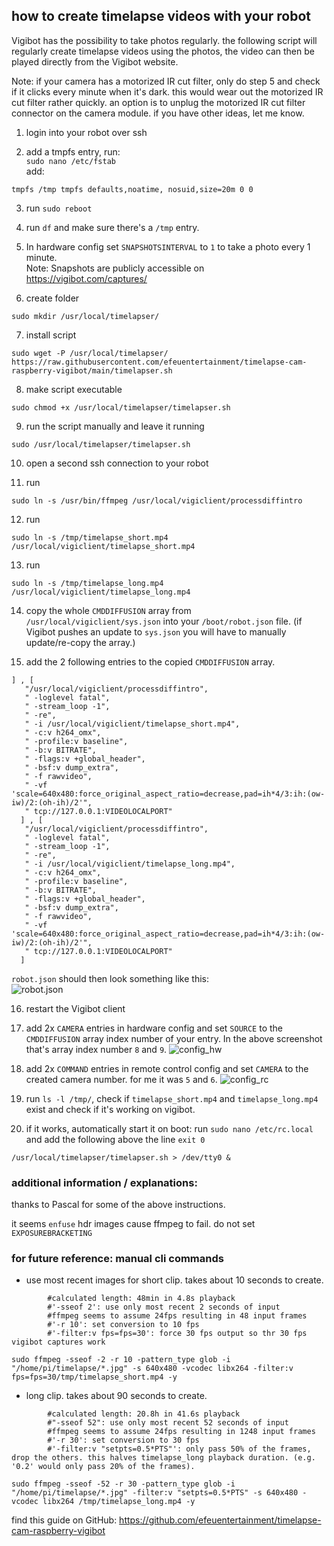 ## how to create timelapse videos with your robot
Vigibot has the possibility to take photos regularly. the following script will regularly create timelapse videos using the photos, the video can then be played directly from the Vigibot website.  

Note: if your camera has a motorized IR cut filter, only do step 5 and check if it clicks every minute when it's dark. this would wear out the motorized IR cut filter rather quickly. an option is to unplug the motorized IR cut filter connector on the camera module. if you have other ideas, let me know.

1. login into your robot over ssh

2. add a tmpfs entry, run:  
`sudo nano /etc/fstab`  
add:
```
tmpfs /tmp tmpfs defaults,noatime, nosuid,size=20m 0 0
```

3. run `sudo reboot`

4. run `df` and make sure there's a `/tmp` entry.

5. In hardware config set `SNAPSHOTSINTERVAL` to `1` to take a photo every 1 minute.  
Note: Snapshots are publicly accessible on https://vigibot.com/captures/

6. create folder
```
sudo mkdir /usr/local/timelapser/
```

7. install script
```
sudo wget -P /usr/local/timelapser/ https://raw.githubusercontent.com/efeuentertainment/timelapse-cam-raspberry-vigibot/main/timelapser.sh
```

8. make script executable
```
sudo chmod +x /usr/local/timelapser/timelapser.sh
```

9. run the script manually and leave it running
```
sudo /usr/local/timelapser/timelapser.sh
```

10. open a second ssh connection to your robot

11. run
```
sudo ln -s /usr/bin/ffmpeg /usr/local/vigiclient/processdiffintro
```

12. run
```
sudo ln -s /tmp/timelapse_short.mp4 /usr/local/vigiclient/timelapse_short.mp4
```

13. run
```
sudo ln -s /tmp/timelapse_long.mp4 /usr/local/vigiclient/timelapse_long.mp4
```

14. copy the whole `CMDDIFFUSION` array from `/usr/local/vigiclient/sys.json` into your `/boot/robot.json` file. (if Vigibot pushes an update to `sys.json` you will have to manually update/re-copy the array.)

15. add the 2 following entries to the copied `CMDDIFFUSION` array.
```
] , [
   "/usr/local/vigiclient/processdiffintro",
   " -loglevel fatal",
   " -stream_loop -1",
   " -re",
   " -i /usr/local/vigiclient/timelapse_short.mp4",
   " -c:v h264_omx",
   " -profile:v baseline",
   " -b:v BITRATE",
   " -flags:v +global_header",
   " -bsf:v dump_extra",
   " -f rawvideo",
   " -vf 'scale=640x480:force_original_aspect_ratio=decrease,pad=ih*4/3:ih:(ow-iw)/2:(oh-ih)/2'",
   " tcp://127.0.0.1:VIDEOLOCALPORT"
  ] , [
   "/usr/local/vigiclient/processdiffintro",
   " -loglevel fatal",
   " -stream_loop -1",
   " -re",
   " -i /usr/local/vigiclient/timelapse_long.mp4",
   " -c:v h264_omx",
   " -profile:v baseline",
   " -b:v BITRATE",
   " -flags:v +global_header",
   " -bsf:v dump_extra",
   " -f rawvideo",
   " -vf 'scale=640x480:force_original_aspect_ratio=decrease,pad=ih*4/3:ih:(ow-iw)/2:(oh-ih)/2'",
   " tcp://127.0.0.1:VIDEOLOCALPORT"
  ]
```
`robot.json` should then look something like this:  
![robot.json](/Screenshot_20221122_111634.jpg)

16. restart the Vigibot client

17. add 2x `CAMERA` entries in hardware config and set `SOURCE` to the `CMDDIFFUSION` array index number of your entry. In the above screenshot that's array index number `8` and `9`.
![config_hw](/IMG_20221122_112140_e.png)

18. add 2x `COMMAND` entries in remote control config and set `CAMERA` to the created camera number. for me it was `5` and `6`.
![config_rc](/Screenshot_20221122_111407_com.opera.browser.jpg)

19. run `ls -l /tmp/`, check if `timelapse_short.mp4` and `timelapse_long.mp4` exist and check if it's working on vigibot.

20. if it works, automatically start it on boot: run `sudo nano /etc/rc.local` and add the following above the line `exit 0`
```
/usr/local/timelapser/timelapser.sh > /dev/tty0 &
```



### additional information / explanations:
thanks to Pascal for some of the above instructions.

it seems `enfuse` hdr images cause ffmpeg to fail. do not set `EXPOSUREBRACKETING`

### for future reference: manual cli commands
- use most recent images for short clip. takes about 10 seconds to create.
```
        #calculated length: 48min in 4.8s playback
        #'-sseof 2': use only most recent 2 seconds of input
        #ffmpeg seems to assume 24fps resulting in 48 input frames
        #'-r 10': set conversion to 10 fps
        #'-filter:v fps=fps=30': force 30 fps output so thr 30 fps vigibot captures work
```
```
sudo ffmpeg -sseof -2 -r 10 -pattern_type glob -i "/home/pi/timelapse/*.jpg" -s 640x480 -vcodec libx264 -filter:v fps=fps=30/tmp/timelapse_short.mp4 -y
```

- long clip. takes about 90 seconds to create.
```
        #calculated length: 20.8h in 41.6s playback
        #"-sseof 52": use only most recent 52 seconds of input
        #ffmpeg seems to assume 24fps resulting in 1248 input frames
        #'-r 30': set conversion to 30 fps
        #'-filter:v "setpts=0.5*PTS"': only pass 50% of the frames, drop the others. this halves timelapse_long playback duration. (e.g. '0.2' would only pass 20% of the frames).
```
```
sudo ffmpeg -sseof -52 -r 30 -pattern_type glob -i "/home/pi/timelapse/*.jpg" -filter:v "setpts=0.5*PTS" -s 640x480 -vcodec libx264 /tmp/timelapse_long.mp4 -y
```

find this guide on GitHub: 
https://github.com/efeuentertainment/timelapse-cam-raspberry-vigibot
